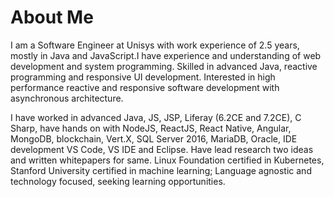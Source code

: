 # About Me
I am a Software Engineer at Unisys with work experience of 2.5 years, mostly in Java and JavaScript.I have experience and understanding of web development and system programming. Skilled in advanced Java, reactive programming and responsive UI development. Interested in high performance reactive and responsive software development with asynchronous architecture.

I have worked in advanced Java, JS, JSP, Liferay (6.2CE and 7.2CE), C Sharp, have hands on with NodeJS, ReactJS, React Native, Angular, MongoDB, blockchain<hyper-ledger and etherium>, Vert.X, SQL Server 2016, MariaDB, Oracle, IDE development VS Code, VS IDE and Eclipse. Have lead research two ideas and written whitepapers for same. Linux Foundation certified in Kubernetes, Stanford University certified in machine learning; Language agnostic and technology focused, seeking learning opportunities.
